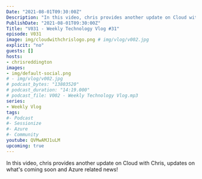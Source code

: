```yaml
---
Date: "2021-08-01T09:30:00Z"
Description: "In this video, chris provides another update on Cloud with Chris, updates on what's coming soon and Azure related news!"
PublishDate: "2021-08-01T09:30:00Z"
Title: "V031 - Weekly Technology Vlog #31"
episode: V031
image: img/cloudwithchrislogo.png # img/vlog/v002.jpg
explicit: "no"
guests: []
hosts:
- chrisreddington
images:
- img/default-social.png
# - img/vlog/v002.jpg
# podcast_bytes: "13803520"
# podcast_duration: "14:19.000"
# podcast_file: V002 - Weekly Technology Vlog.mp3
series:
- Weekly Vlog
tags:
#- Podcast
#- Sessionize
#- Azure
#- Community
youtube: QVMwAMJ1uLM
upcoming: true
---
```

In this video, chris provides another update on Cloud with Chris, updates on what's coming soon and Azure related news!